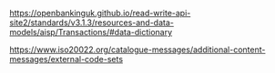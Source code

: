 


https://openbankinguk.github.io/read-write-api-site2/standards/v3.1.3/resources-and-data-models/aisp/Transactions/#data-dictionary


https://www.iso20022.org/catalogue-messages/additional-content-messages/external-code-sets